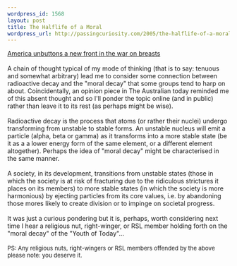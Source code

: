 ```yaml
--- 
wordpress_id: 1568
layout: post
title: The Halflife of a Moral
wordpress_url: http://passingcuriosity.com/2005/the-halflife-of-a-moral/
---
```

<a href="http://www.theaustralian.news.com.au/common/story_page/0,5744,12413894%255E12274,00.html">America unbuttons a new front in the war on breasts</a><br /><br />A chain of thought typical of my mode of thinking (that is to say: tenuous and somewhat arbitrary) lead me to consider some connection between radioactive decay and the "moral decay" that some groups tend to harp on about. Coincidentally, an opinion piece in The Australian today reminded me of this absent thought and so I'll ponder the topic online (and in public) rather than leave it to its rest (as perhaps might be wise).<br /><br />Radioactive decay is the process that atoms (or rather their nuclei) undergo transforming from unstable to stable forms. An unstable nucleus will emit a particle (alpha, beta or gamma) as it transforms into a more stable state (be it as a a lower energy form of the same element, or a different element altogether). Perhaps the idea of "moral decay" might be characterised in the same manner.<br /><br />A society, in its development, transitions from unstable states (those in which the society is at risk of fracturing due to the ridiculous strictures it places on its members) to more stable states (in which the society is more harmonious) by ejecting particles from its core values, i.e. by abandoning those mores likely to create division or to impinge on societal progress.<br /><br />It was just a curious pondering but it is, perhaps, worth considering next time I hear a religious nut, right-winger, or RSL member holding forth on the "moral decay" of the "Youth of Today"...<br /><br /><span style="font-size: small;">PS: Any religious nuts, right-wingers or RSL members offended by the above please note: you deserve it.</span>
